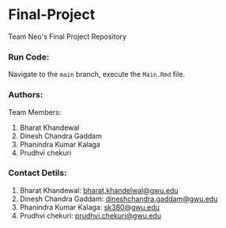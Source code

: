 # Final-Project
Team Neo's Final Project Repository


### Run Code:
Navigate to the `main` branch, execute the `Main.Rmd` file. <br>

### Authors:
Team Members:
1.	Bharat Khandewal
2.	Dinesh Chandra Gaddam
3.	Phanindra Kumar Kalaga
4.	Prudhvi chekuri

### Contact Detils:    
1.	Bharat Khandewal: bharat.khandelwal@gwu.edu
2.	Dinesh Chandra Gaddam: dineshchandra.gaddam@gwu.edu 
3.	Phanindra Kumar Kalaga: sk380@gwu.edu
4.	Prudhvi chekuri: prudhvi.chekuri@gwu.edu